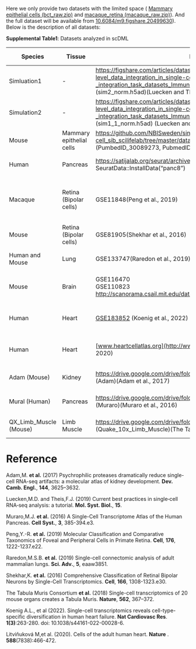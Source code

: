 Here we only provide two datasets with the limited space ( [Mammary epithelial cells (bct_raw.zip)](./bct_raw.zip) and  [macaque_retina (macaque_raw.zip)](./macaque_raw.zip)). And the full dataset will be available from [10.6084/m9.figshare.20499630](10.6084/m9.figshare.20499630)). Below is the description of all datasets: 


__Supplemental Table1__: Datasets analyzed in scDML 

| Species                | Tissue                   | Data Source                                                  | Batches                        | Dataset Dimensions       |
| ---------------------- | ------------------------ | ------------------------------------------------------------ | ------------------------------ | ----------------------- |
| Simluation1            | -                        | https://figshare.com/articles/dataset/Benchmarking_atlas-level_data_integration_in_single-cell_genomics_-_integration_task_datasets_Immune_and_pancreas_/12420968 (sim2_norm.h5ad)(Luecken and Theis, 2019) | 4 batches                      | 19138 cells <br> 10000 genes  |
| Simulation2            | -                        | https://figshare.com/articles/dataset/Benchmarking_atlas-level_data_integration_in_single-cell_genomics_-_integration_task_datasets_Immune_and_pancreas_/12420968 (sim1_1_norm.h5ad) (Luecken and Theis, 2019) | 6 batches                      | 12097 cells <br> 9979 genes   |
| Mouse                  | Mammary epithelial cells | https://github.com/NBISweden/single-cell_sib_scilifelab/tree/master/datasets/SCE_MammaryEpithelial_x3.rds; (PumbedID_30089273, PubmedID_29158510, PubmedID_29225342) | 3 batches                      | 9288 cells <br> 1222 genes    |
| Human                  | Pancreas                 | https://satijalab.org/seurat/archive/v3.2/integration.html.(standard workflow) <br> SeuratData::InstallData(“panc8”) | 8 batches                      | 14890 cells <br> 34363 genes  |
| Macaque                | Retina (Bipolar cells)    | GSE11848(Peng et al., 2019)                                  | 2 regions <br> 4 animals <br> 30 samples | 30302 cells <br> 36162 genes  |
| Mouse                  | Retina (Bipolar cells)    | GSE81905(Shekhar et al., 2016)                               | 6 batches | 23494 cells <br> 13166 genes  |
| Human and Mouse        | Lung                     | GSE133747(Raredon et al., 2019)                              | 2 batches  | 20760 cells <br> 62781 genes  |
| Mouse                  | Brain                    | GSE116470 <br> GSE110823 <br> http://scanorama.csail.mit.edu/data.tar.gz. | 2 batches  | 833206 cells <br> 17745 genes |
| Human           | Heart              | [GSE183852](https://www.ncbi.nlm.nih.gov/geo/query/acc.cgi?acc=GSE183852) (Koenig et al., 2022) | 45 batches              | 269794 cells <br>45068 genes |
| Human     | Heart            | [www.heartcellatlas.org](http://www.heartcellatlas.org/) (Litviňuková, et al. 2020) | 147 batches           | 486134 cells <br>33538 genes |
| Adam (Mouse) | Kidney        | https://drive.google.com/drive/folders/1BIZxZNbouPtGf_cyu7vM44G5EcbxECeu (Adam)(Adam et al., 2017) | 1 batch                                  | 3660 cells <br> 23797 genes |
| Mural (Human) | Pancreas | https://drive.google.com/drive/folders/1BIZxZNbouPtGf_cyu7vM44G5EcbxECeu (Muraro)(Muraro et al., 2016) | 1 batch | 2122 cells <br> 19046 genes |
| QX_Limb_Muscle (Mouse) | Limb Muscle | https://drive.google.com/drive/folders/1BIZxZNbouPtGf_cyu7vM44G5EcbxECeu (Quake_10x_Limb_Muscle)(The Tabula Muris Consortium et al., 2018) | 1 batch | 3909 cells <br> 23341 genes |


# Reference

Adam,M. **et al.** (2017) Psychrophilic proteases dramatically reduce single-cell RNA-seq artifacts: a molecular atlas of kidney development. **Dev. Camb. Engl.**, **144**, 3625–3632.

Luecken,M.D. and Theis,F.J. (2019) Current best practices in single‐cell RNA‐seq analysis: a tutorial. **Mol. Syst. Biol.**, **15**.

Muraro,M.J. **et al.** (2016) A Single-Cell Transcriptome Atlas of the Human Pancreas. **Cell Syst.**, **3**, 385-394.e3.

Peng,Y.-R. **et al.** (2019) Molecular Classification and Comparative Taxonomics of Foveal and Peripheral Cells in Primate Retina. **Cell**, **176**, 1222-1237.e22.

Raredon,M.S.B. **et al.** (2019) Single-cell connectomic analysis of adult mammalian lungs. **Sci. Adv.**, **5**, eaaw3851.

Shekhar,K. **et al.** (2016) Comprehensive Classification of Retinal Bipolar Neurons by Single-Cell Transcriptomics. **Cell**, **166**, 1308-1323.e30.

The Tabula Muris Consortium **et al.** (2018) Single-cell transcriptomics of 20 mouse organs creates a Tabula Muris. **Nature**, **562**, 367–372.

Koenig A.L., et al (2022). Single-cell transcriptomics reveals cell-type-specific diversification in human heart failure. **Nat Cardiovasc Res**. **1(3)**:263-280. doi: 10.1038/s44161-022-00028-6. 

Litviňuková M,et al. (2020). Cells of the adult human heart. **Nature** . **588**(7838):466-472.

